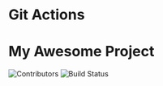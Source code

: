 # Git Actions

# My Awesome Project

![Contributors](https://img.shields.io/github/contributors/bijonguha/gaction)
![Build Status](https://github.com/bijonguha/gaction/actions/workflows/python-package.yml/badge.svg)


